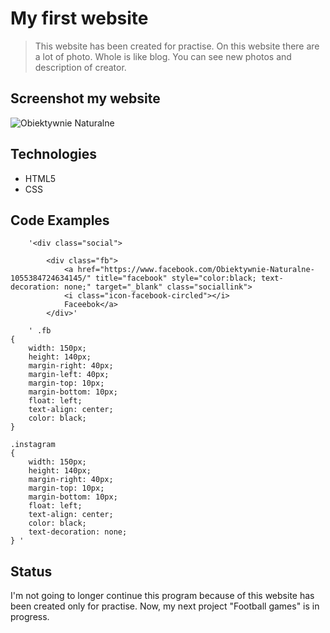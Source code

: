 # My first website    
>This website has been created for practise. On this website there are a lot of photo. Whole is like blog. 
>You can see new photos and description of creator. 

## Screenshot my website 
![Obiektywnie Naturalne](./obiektywnie.png)

## Technologies 
* HTML5
* CSS

## Code Examples 
 		'<div class="social">

 			<div class="fb">
 				<a href="https://www.facebook.com/Obiektywnie-Naturalne-1055384724634145/" title="facebook" style="color:black; text-decoration: none;" target="_blank" class="sociallink">
 				<i class="icon-facebook-circled"></i>
 				Faceebok</a>
			</div>'
			
		' .fb
	{
		width: 150px;
		height: 140px;
		margin-right: 40px;
		margin-left: 40px;
		margin-top: 10px;
		margin-bottom: 10px;
		float: left;
		text-align: center;
		color: black;
	}

	.instagram
	{
		width: 150px;
		height: 140px;
		margin-right: 40px;
		margin-top: 10px;
		margin-bottom: 10px;
		float: left;
		text-align: center;
		color: black;
		text-decoration: none;
	} '

		
## Status 
I'm not going to longer continue this program because of this website has been created only for practise. 
Now,  my next project "Football games" is in progress.
		
		
		
		
		
